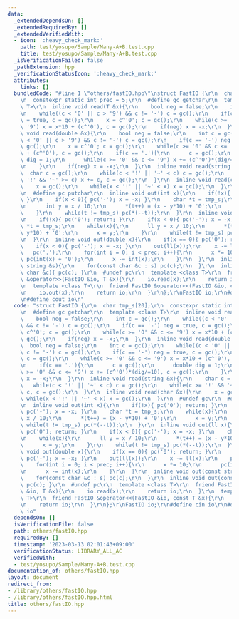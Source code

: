 ```yaml
---
data:
  _extendedDependsOn: []
  _extendedRequiredBy: []
  _extendedVerifiedWith:
  - icon: ':heavy_check_mark:'
    path: test/yosupo/Sample/Many-A+B.test.cpp
    title: test/yosupo/Sample/Many-A+B.test.cpp
  _isVerificationFailed: false
  _pathExtension: hpp
  _verificationStatusIcon: ':heavy_check_mark:'
  attributes:
    links: []
  bundledCode: "#line 1 \"others/fastIO.hpp\"\nstruct FastIO {\r\n  char tmp_s[20];\r\
    \n  constexpr static int prec = 5;\r\n  #define gc getchar\r\n  template <class\
    \ T>\r\n  inline void read(T &x){\r\n    bool neg = false;\r\n    int c = gc();\r\
    \n    while((c < '0' || c > '9') && c != '-') c = gc();\r\n    if(c == '-') neg\
    \ = true, c = gc();\r\n    x = c^'0'; c = gc();\r\n    while(c >= '0' && c <=\
    \ '9') x = x*10 + (c^'0'), c = gc();\r\n    if(neg) x = -x;\r\n  }\r\n  inline\
    \ void read(double &x){\r\n    bool neg = false;\r\n    int c = gc();\r\n    while((c\
    \ < '0' || c > '9') && c != '-') c = gc();\r\n    if(c == '-') neg = true, c =\
    \ gc();\r\n    x = c^'0'; c = gc();\r\n    while(c >= '0' && c <= '9') x = x*10\
    \ + (c^'0'), c = gc();\r\n    if(c == '.'){\r\n      c = gc();\r\n      double\
    \ dig = 1;\r\n      while(c >= '0' && c <= '9') x += (c^'0')*(dig/=10), c = gc();\r\
    \n    }\r\n    if(neg) x = -x;\r\n  }\r\n  inline void read(string &x){\r\n  \
    \  char c = gc();\r\n    while(c < '!' || '~' < c) c = gc();\r\n    while(c >=\
    \ '!' && '~' >= c) x += c, c = gc();\r\n  }\r\n  inline void read(char &x){\r\n\
    \    x = gc();\r\n    while(x < '!' || '~' < x) x = gc();\r\n  }\r\n  #undef gc\r\
    \n  #define pc putchar\r\n  inline void out(int x){\r\n    if(!x){ pc('0'); return;\
    \ }\r\n    if(x < 0){ pc('-'); x = -x; }\r\n    char *t = tmp_s;\r\n    while(x){\r\
    \n      int y = x / 10;\r\n      *(t++) = (x - y*10) + '0';\r\n      x = y;\r\n\
    \    }\r\n    while(t != tmp_s) pc(*(--t));\r\n  }\r\n  inline void out(ll x){\r\
    \n    if(!x){ pc('0'); return; }\r\n    if(x < 0){ pc('-'); x = -x; }\r\n    char\
    \ *t = tmp_s;\r\n    while(x){\r\n      ll y = x / 10;\r\n      *(t++) = (x -\
    \ y*10) + '0';\r\n      x = y;\r\n    }\r\n    while(t != tmp_s) pc(*(--t));\r\
    \n  }\r\n  inline void out(double x){\r\n    if(x == 0){ pc('0'); return; }\r\n\
    \    if(x < 0){ pc('-'); x = -x; }\r\n    out(ll(x));\r\n    x -= ll(x);\r\n \
    \   pc('.');\r\n    for(int i = 0; i < prec; i++){\r\n      x *= 10;\r\n     \
    \ pc(int(x) + '0');\r\n      x -= int(x);\r\n    }\r\n  }\r\n  inline void out(const\
    \ string &s){\r\n    for(const char &c : s) pc(c);\r\n  }\r\n  inline void out(const\
    \ char &c){ pc(c); }\r\n  #undef pc\r\n  template <class T>\r\n  friend FastIO\
    \ &operator>>(FastIO &io, T &x){\r\n    io.read(x);\r\n    return io;\r\n  }\r\
    \n  template <class T>\r\n  friend FastIO &operator<<(FastIO &io, const T &x){\r\
    \n    io.out(x);\r\n    return io;\r\n  }\r\n};\r\nFastIO io;\r\n#define cin io\r\
    \n#define cout io\n"
  code: "struct FastIO {\r\n  char tmp_s[20];\r\n  constexpr static int prec = 5;\r\
    \n  #define gc getchar\r\n  template <class T>\r\n  inline void read(T &x){\r\n\
    \    bool neg = false;\r\n    int c = gc();\r\n    while((c < '0' || c > '9')\
    \ && c != '-') c = gc();\r\n    if(c == '-') neg = true, c = gc();\r\n    x =\
    \ c^'0'; c = gc();\r\n    while(c >= '0' && c <= '9') x = x*10 + (c^'0'), c =\
    \ gc();\r\n    if(neg) x = -x;\r\n  }\r\n  inline void read(double &x){\r\n  \
    \  bool neg = false;\r\n    int c = gc();\r\n    while((c < '0' || c > '9') &&\
    \ c != '-') c = gc();\r\n    if(c == '-') neg = true, c = gc();\r\n    x = c^'0';\
    \ c = gc();\r\n    while(c >= '0' && c <= '9') x = x*10 + (c^'0'), c = gc();\r\
    \n    if(c == '.'){\r\n      c = gc();\r\n      double dig = 1;\r\n      while(c\
    \ >= '0' && c <= '9') x += (c^'0')*(dig/=10), c = gc();\r\n    }\r\n    if(neg)\
    \ x = -x;\r\n  }\r\n  inline void read(string &x){\r\n    char c = gc();\r\n \
    \   while(c < '!' || '~' < c) c = gc();\r\n    while(c >= '!' && '~' >= c) x +=\
    \ c, c = gc();\r\n  }\r\n  inline void read(char &x){\r\n    x = gc();\r\n   \
    \ while(x < '!' || '~' < x) x = gc();\r\n  }\r\n  #undef gc\r\n  #define pc putchar\r\
    \n  inline void out(int x){\r\n    if(!x){ pc('0'); return; }\r\n    if(x < 0){\
    \ pc('-'); x = -x; }\r\n    char *t = tmp_s;\r\n    while(x){\r\n      int y =\
    \ x / 10;\r\n      *(t++) = (x - y*10) + '0';\r\n      x = y;\r\n    }\r\n   \
    \ while(t != tmp_s) pc(*(--t));\r\n  }\r\n  inline void out(ll x){\r\n    if(!x){\
    \ pc('0'); return; }\r\n    if(x < 0){ pc('-'); x = -x; }\r\n    char *t = tmp_s;\r\
    \n    while(x){\r\n      ll y = x / 10;\r\n      *(t++) = (x - y*10) + '0';\r\n\
    \      x = y;\r\n    }\r\n    while(t != tmp_s) pc(*(--t));\r\n  }\r\n  inline\
    \ void out(double x){\r\n    if(x == 0){ pc('0'); return; }\r\n    if(x < 0){\
    \ pc('-'); x = -x; }\r\n    out(ll(x));\r\n    x -= ll(x);\r\n    pc('.');\r\n\
    \    for(int i = 0; i < prec; i++){\r\n      x *= 10;\r\n      pc(int(x) + '0');\r\
    \n      x -= int(x);\r\n    }\r\n  }\r\n  inline void out(const string &s){\r\n\
    \    for(const char &c : s) pc(c);\r\n  }\r\n  inline void out(const char &c){\
    \ pc(c); }\r\n  #undef pc\r\n  template <class T>\r\n  friend FastIO &operator>>(FastIO\
    \ &io, T &x){\r\n    io.read(x);\r\n    return io;\r\n  }\r\n  template <class\
    \ T>\r\n  friend FastIO &operator<<(FastIO &io, const T &x){\r\n    io.out(x);\r\
    \n    return io;\r\n  }\r\n};\r\nFastIO io;\r\n#define cin io\r\n#define cout\
    \ io"
  dependsOn: []
  isVerificationFile: false
  path: others/fastIO.hpp
  requiredBy: []
  timestamp: '2023-03-13 02:01:43+09:00'
  verificationStatus: LIBRARY_ALL_AC
  verifiedWith:
  - test/yosupo/Sample/Many-A+B.test.cpp
documentation_of: others/fastIO.hpp
layout: document
redirect_from:
- /library/others/fastIO.hpp
- /library/others/fastIO.hpp.html
title: others/fastIO.hpp
---
```

